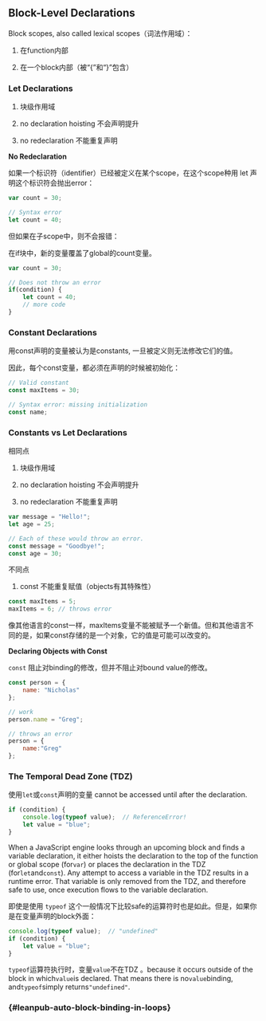 ## Block-Level Declarations

Block scopes, also called lexical scopes（词法作用域）：

1. 在function内部

2. 在一个block内部（被“{”和“}”包含）

### Let Declarations

1. 块级作用域

2. no declaration hoisting 不会声明提升

3. no redeclaration 不能重复声明

**No Redeclaration**

如果一个标识符（identifier）已经被定义在某个scope，在这个scope种用 let 声明这个标识符会抛出error：

```js
var count = 30;

// Syntax error
let count = 40;
```

但如果在子scope中，则不会报错：

在if块中，新的变量覆盖了global的count变量。

```js
var count = 30;

// Does not throw an error
if(condition) {
    let count = 40;
    // more code
}
```

### Constant Declarations

用const声明的变量被认为是constants, 一旦被定义则无法修改它们的值。

因此，每个const变量，都必须在声明的时候被初始化：

```js
// Valid constant
const maxItems = 30;

// Syntax error: missing initialization
const name;
```

### Constants vs Let Declarations

相同点

1. 块级作用域

2. no declaration hoisting 不会声明提升

3. no redeclaration 不能重复声明

```js
var message = "Hello!";
let age = 25;

// Each of these would throw an error.
const message = "Goodbye!";
const age = 30;
```

不同点

1. const 不能重复赋值（objects有其特殊性）

```javascript
const maxItems = 5;
maxItems = 6; // throws error
```

像其他语言的const一样，maxItems变量不能被赋予一个新值。但和其他语言不同的是，如果const存储的是一个对象，它的值是可能可以改变的。

**Declaring Objects with Const**

`const` 阻止对binding的修改，但并不阻止对bound value的修改。

```js
const person = {
    name: "Nicholas"
};

// work
person.name = "Greg";

// throws an error
person = {
    name:"Greg"
};
```

### The Temporal Dead Zone \(TDZ\)

使用`let`或`const`声明的变量 cannot be accessed until after the declaration.

```javascript
if (condition) {
    console.log(typeof value);  // ReferenceError!
    let value = "blue";
}
```

When a JavaScript engine looks through an upcoming block and finds a variable declaration, it either hoists the declaration to the top of the function or global scope \(for`var`\) or places the declaration in the TDZ \(for`let`and`const`\). Any attempt to access a variable in the TDZ results in a runtime error. That variable is only removed from the TDZ, and therefore safe to use, once execution flows to the variable declaration.

即使是使用 `typeof` 这个一般情况下比较safe的运算符时也是如此。但是，如果你是在变量声明的block外面：

```javascript
console.log(typeof value);  // "undefined"
if (condition) {
    let value = "blue";
}
```

`typeof`运算符执行时，变量`value`不在TDZ 。because it occurs outside of the block in which`value`is declared. That means there is no`value`binding, and`typeof`simply returns`"undefined"`.

###  {#leanpub-auto-block-binding-in-loops}



